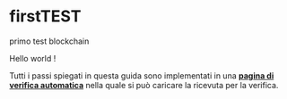 

# firstTEST
primo test blockchain

Hello world !

Tutti i passi spiegati in questa guida sono implementati in una **[pagina di verifica automatica](http://www.acvalchiavenna.it/content/category/4/13/32/)** nella quale si può caricare la ricevuta per la verifica.


